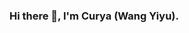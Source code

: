 ### Hi there 👋, I'm Curya (Wang Yiyu). 

<!--
**232525/232525** is a ✨ _special_ ✨ repository because its `README.md` (this file) appears on your GitHub profile.

![Curya's GitHub stats](https://github-readme-stats.vercel.app/api?username=232525&show_icons=true&theme=shadow_green)

Here are some ideas to get you started:

- 🔭 I’m currently working on ...
- 🌱 I’m currently learning ...
- 👯 I’m looking to collaborate on ...
- 🤔 I’m looking for help with ...
- 💬 Ask me about ...
- 📫 How to reach me: ...
- 😄 Pronouns: ...
- ⚡ Fun fact: ...
-->
